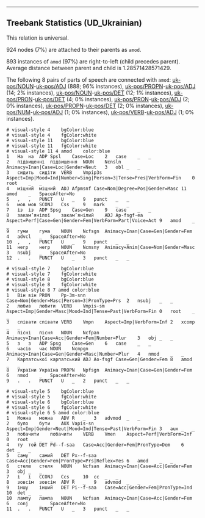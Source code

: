 

--------------------------------------------------------------------------------

## Treebank Statistics (UD_Ukrainian)

This relation is universal.

924 nodes (7%) are attached to their parents as `amod`.

893 instances of `amod` (97%) are right-to-left (child precedes parent).
Average distance between parent and child is 1.28571428571429.

The following 8 pairs of parts of speech are connected with `amod`: [uk-pos/NOUN]()-[uk-pos/ADJ]() (888; 96% instances), [uk-pos/PROPN]()-[uk-pos/ADJ]() (14; 2% instances), [uk-pos/NOUN]()-[uk-pos/DET]() (12; 1% instances), [uk-pos/PRON]()-[uk-pos/DET]() (4; 0% instances), [uk-pos/PRON]()-[uk-pos/ADJ]() (2; 0% instances), [uk-pos/PROPN]()-[uk-pos/DET]() (2; 0% instances), [uk-pos/NUM]()-[uk-pos/ADJ]() (1; 0% instances), [uk-pos/VERB]()-[uk-pos/ADJ]() (1; 0% instances).


~~~ conllu
# visual-style 4	bgColor:blue
# visual-style 4	fgColor:white
# visual-style 11	bgColor:blue
# visual-style 11	fgColor:white
# visual-style 11 4 amod	color:blue
1	На	на	ADP	Spsl	Case=Loc	2	case	_	_
2	підвищенні	підвищення	NOUN	Ncnsln	Animacy=Inan|Case=Loc|Gender=Neut	3	obl	_	_
3	сидить	сидіти	VERB	Vmpip3s	Aspect=Imp|Mood=Ind|Number=Sing|Person=3|Tense=Pres|VerbForm=Fin	0	root	_	_
4	міцний	міцний	ADJ	Afpmsnf	Case=Nom|Degree=Pos|Gender=Masc	11	amod	_	SpaceAfter=No
5	,	,	PUNCT	U	_	9	punct	_	_
6	мов	мов	SCONJ	Css	_	9	mark	_	_
7	із	із	ADP	Spsg	Case=Gen	9	case	_	_
8	закам’янілої	закам’янілий	ADJ	Ap-fsgf-ea	Aspect=Perf|Case=Gen|Gender=Fem|VerbForm=Part|Voice=Act	9	amod	_	_
9	гуми	гума	NOUN	Ncfsgn	Animacy=Inan|Case=Gen|Gender=Fem	4	advcl	_	SpaceAfter=No
10	,	,	PUNCT	U	_	9	punct	_	_
11	негр	негр	NOUN	Ncmsny	Animacy=Anim|Case=Nom|Gender=Masc	3	nsubj	_	SpaceAfter=No
12	.	.	PUNCT	U	_	3	punct	_	_

~~~


~~~ conllu
# visual-style 7	bgColor:blue
# visual-style 7	fgColor:white
# visual-style 8	bgColor:blue
# visual-style 8	fgColor:white
# visual-style 8 7 amod	color:blue
1	Він	він	PRON	Pp-3m-snn	Case=Nom|Gender=Masc|Person=3|PronType=Prs	2	nsubj	_	_
2	любив	любити	VERB	Vmpis-sm	Aspect=Imp|Gender=Masc|Mood=Ind|Tense=Past|VerbForm=Fin	0	root	_	_
3	співати	співати	VERB	Vmpn	Aspect=Imp|VerbForm=Inf	2	xcomp	_	_
4	пісні	пісня	NOUN	Ncfpan	Animacy=Inan|Case=Acc|Gender=Fem|Number=Plur	3	obj	_	_
5	з	з	ADP	Spsg	Case=Gen	6	case	_	_
6	часів	час	NOUN	Ncmpgn	Animacy=Inan|Case=Gen|Gender=Masc|Number=Plur	4	nmod	_	_
7	Карпатської	карпатський	ADJ	Ao-fsgf	Case=Gen|Gender=Fem	8	amod	_	_
8	України	Україна	PROPN	Npfsgn	Animacy=Inan|Case=Gen|Gender=Fem	6	nmod	_	SpaceAfter=No
9	.	.	PUNCT	U	_	2	punct	_	_

~~~


~~~ conllu
# visual-style 5	bgColor:blue
# visual-style 5	fgColor:white
# visual-style 6	bgColor:blue
# visual-style 6	fgColor:white
# visual-style 6 5 amod	color:blue
1	Можна	можна	ADV	R	_	3	advmod	_	_
2	було	бути	AUX	Vapis-sn	Aspect=Imp|Gender=Neut|Mood=Ind|Tense=Past|VerbForm=Fin	3	aux	_	_
3	побачити	побачити	VERB	Vmen	Aspect=Perf|VerbForm=Inf	0	root	_	_
4	ту	той	DET	Pd--f-saa	Case=Acc|Gender=Fem|PronType=Dem	6	det	_	_
5	саму	самий	DET	Px--f-saa	Case=Acc|Gender=Fem|PronType=Prs|Reflex=Yes	6	amod	_	_
6	стелю	стеля	NOUN	Ncfsan	Animacy=Inan|Case=Acc|Gender=Fem	3	obj	_	_
7	і	і	CCONJ	Ccs	_	10	cc	_	_
8	зовсім	зовсім	ADV	R	_	9	advmod	_	_
9	іншу	інший	DET	Pi--f-saa	Case=Acc|Gender=Fem|PronType=Ind	10	det	_	_
10	лампу	лампа	NOUN	Ncfsan	Animacy=Inan|Case=Acc|Gender=Fem	6	conj	_	SpaceAfter=No
11	.	.	PUNCT	U	_	3	punct	_	_

~~~


